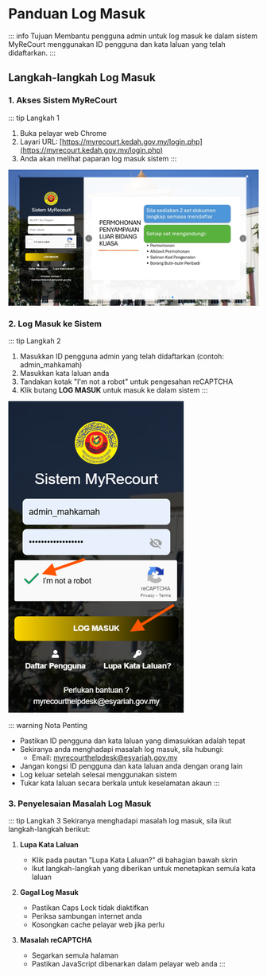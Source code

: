 # Panduan Log Masuk

::: info Tujuan
Membantu pengguna admin untuk log masuk ke dalam sistem MyReCourt menggunakan ID pengguna dan kata laluan yang telah didaftarkan.
:::

## Langkah-langkah Log Masuk

### 1. Akses Sistem MyReCourt

::: tip Langkah 1
1. Buka pelayar web Chrome
2. Layari URL: [https://myrecourt.kedah.gov.my/login.php](https://myrecourt.kedah.gov.my/login.php)
3. Anda akan melihat paparan log masuk sistem
:::

![Paparan Log Masuk](./image/admin/log-masuk/image1.png)

### 2. Log Masuk ke Sistem

::: tip Langkah 2
1. Masukkan ID pengguna admin yang telah didaftarkan (contoh: admin_mahkamah)
2. Masukkan kata laluan anda
3. Tandakan kotak "I'm not a robot" untuk pengesahan reCAPTCHA
4. Klik butang **LOG MASUK** untuk masuk ke dalam sistem
:::

![Log Masuk ke Sistem](./image/admin/log-masuk/image2.png)

::: warning Nota Penting
- Pastikan ID pengguna dan kata laluan yang dimasukkan adalah tepat
- Sekiranya anda menghadapi masalah log masuk, sila hubungi:
  - Email: myrecourthelpdesk@esyariah.gov.my
- Jangan kongsi ID pengguna dan kata laluan anda dengan orang lain
- Log keluar setelah selesai menggunakan sistem
- Tukar kata laluan secara berkala untuk keselamatan akaun
:::

### 3. Penyelesaian Masalah Log Masuk

::: tip Langkah 3
Sekiranya menghadapi masalah log masuk, sila ikut langkah-langkah berikut:

1. **Lupa Kata Laluan**
   - Klik pada pautan "Lupa Kata Laluan?" di bahagian bawah skrin
   - Ikut langkah-langkah yang diberikan untuk menetapkan semula kata laluan

2. **Gagal Log Masuk**
   - Pastikan Caps Lock tidak diaktifkan
   - Periksa sambungan internet anda
   - Kosongkan cache pelayar web jika perlu

3. **Masalah reCAPTCHA**
   - Segarkan semula halaman
   - Pastikan JavaScript dibenarkan dalam pelayar web anda
::: 